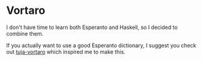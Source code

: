 # Vortaro

I don't have time to learn both Esperanto and Haskell, so I decided to combine them.

If you actually want to use a good Esperanto dictionary, I suggest you check out [tuja-vortaro](http://www.tujavortaro.net) which inspired me to make this.

